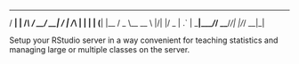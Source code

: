   ___ _      _   ___ ___ __  __   _   _  _
 / __| |    /_\ / __/ __|  \/  | /_\ | \| |
| (__| |__ / _ \\__ \__ \ |\/| |/ _ \| .` |
 \___|____/_/ \_\___/___/_|  |_/_/ \_\_|\_|
 
 Setup your RStudio server in a way convenient for teaching statistics and managing large or multiple classes on the server.
